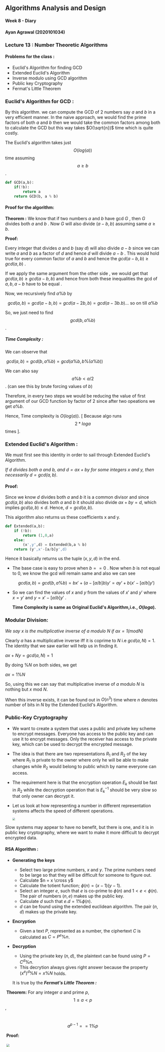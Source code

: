 ## Algorithms Analysis and Design

#### Week 8  - Diary 



#### Ayan Agrawal (2020101034)



### Lecture 13 : Number Theoretic Algorithms

#### Problems for the class :

- Euclid's Algorithm for finding GCD
- Extended Euclid's Algorithm
- Inverse modulo using GCD algorithm
- Public key Cryptography
- Fermat's Little Theorem



### Euclid's Algorithm for GCD :

By this algorithm. we can compute the GCD of 2 numbers say $a$ and $b$ in a very efficient manner. In the naive approach, we would find the prime factors of both $a$ and $b$ then we would take the common factors among both to calculate the GCD but this way takes $O(\sqrt{n})$ time which is quite costly.

The Euclid's algorithm takes just $$O(log(a))$$ time assuming $$a \geq b$$. 

```python
def GCD(a,b):
    if(!b):
        return a
	return GCD(b, a % b)
```



#### Proof for the algorithm:

**Theorem :** We know that if two numbers $a$ and $b$ have gcd $G$ , then $G$ divides both $a$ and $b$ . Now $G$ will also divide $(a − b, b)$ assuming same $a \geq b$.

**Proof:**  

Every integer that divides $a$ and $b$ (say $d$) will also divide $a-b$ since we can write $a$ and $b$ as a factor of $d$ and hence $d$ will divide $a-b$ . This would hold true for every common factor of $a$ and $b$ and hence the $gcd(a-b,b) ≥gcd(a,b)$ . 

If we apply the same argument from the other side , we would get that $gcd(a,b) ≥gcd(a- b,b)$ and hence from both these inequalities the gcd of $a,b,a-b$ have to be equal .



Now, we recursively find $a \% b$ by

$$gcd(a,b) = gcd(a-b,b) = gcd(a-2b,b) = gcd(a-3b.b)...\text{ so on till } a \% b $$ 

So, we just need to find $$gcd(b, a \%b)$$. 



##### Time Complexity :

We can observe that 

​                              $gcd(a, b) = gcd(b, a\%b) = gcd(a\%b, b\%(a\%b))$ 

We can also say $$a\%b < a/2$$. (can see this by brute forcing values of $b$)

Therefore, in every two steps we would be reducing the value of first argument of our GCD function by factor of $2$ since after two opeations we get $a \% b$.

Hence, Time complexity is $O(log(a))$. [ Because algo runs $$2*loga$$ times ].



### Extended Euclid's Algorithm :

We must first see this identity in order to sail through Extended Euclid's Algorithm.

*If $d$ divides both $a$ and $b$, and $d = ax + by$ for some integers $x$ and $y$, then necessarily $d = gcd(a, b)$*. 

#### Proof:

Since we know $d$ divides both $a$ and $b$ it is a common divisor and since $gcd(a,b)$ also divides both $a$ and $b$ it should also divide $ax + by = d$, which implies $gcd(a, b) ≤ d$. Hence, $d = gcd(a, b)$.

This algorithm also returns us these coefficients x and y. 

```python
def Extended(a,b):
    if (!b):
        return (1,0,a)
    else:
        (x',y',d) = Extended(b,a % b)
    return (y',x'-[a/b]y',d)
```

Hence it basically returns us the tuple $(x,y,d)$ in the end.

- The base case is easy to prove when $b==0$ . Now when $b$ is not equal to $0$, we know the gcd will remain same and also we can see 

  $$gcd(a, b) = gcd(b, a\%b) = bx′ + (a − [a/b]b)y′ = ay′ + b(x′ − [a/b]y′ )$$ 

  

- So we can find the values of $x$ and $y$ from the values of $x'$ and $y'$ where $x=y'$ and $y = x′ − [a/b]y′$ .

  

  **Time Complexity is same as Original Euclid's Algorithm,i.e., $O(loga)$.**  



### Modular Division:

*We say $x$ is the multiplicative inverse of $a$ modulo $N$ if $ax = 1 (mod N)$* 

Clearly $a$ has a multiplicative inverse iff it is coprime to $N$ i.e $gcd(a,N) = 1$. The identity that we saw earlier will help us in finding it.

$ax + Ny = gcd(a, N) = 1$

By doing $\% N$ on both sides, we get

$ax = 1 \% N$

So, using this we can say that multiplicative inverse of $a$ modulo $N$ is nothing but $x$ mod $N$.

When this inverse exists, it can be found out in $O(n^3)$ time where $n$ denotes number of bits in $N$ by the Extended Euclid's Algorithm.



### Public-Key Cryptography 

- We want to create a system that uses a public and private key scheme to encrypt messages. Everyone has access to the public key and can use it to encrypt messages. Only the receiver has access to the private key, which can be used to decrypt the encrypted message.

- The idea is that there are two representations $R_1$ and $R_2$ of the key where $R_1$ is private to the owner where only he will be able to make changes while $R_2$ would belong to public which by name everyone can access.

- The requirement here is that the encryption operation $E_k$ should be fast in $R_2$ while the decryption operation that is $E_k^{-1}$ should be very slow so that only owner can decrypt it.

- Let us look at how representing a number in different representation systems affects the speed of different operations.

  

  <img src="speed.png" style="zoom: 50%;" />

Slow systems may appear to have no benefit, but there is one, and it is in public key cryptography, where we want to make it more difficult to decrypt encrypted data.

#### RSA Algorithm : 

- **Generating the keys**
  - Select two large prime numbers, $x$ and $y$. The prime numbers need to be large so that they will be difficult for someone to figure out.
  - Calculate $n = x \cross y$
  - Calculate the totient function; $ϕ(n)=(x−1)(y−1).$
  - Select an integer $e$, such that $e$ is co-prime to $ϕ(n)$ and $1< e < ϕ(n)$. The pair of numbers $(n,e)$ makes up the public key.
  - Calculate $d$ such that $e.d=1 \% ϕ(n)$.
  - $d$ can be found using the extended euclidean algorithm. The pair $(n,d)$ makes up the private key.

- **Encryption**
  - Given a text $P$, represented as a number, the ciphertext $C$ is calculated as $C = P^e \% n$. 

- **Decryption**

  - Using the private key $(n,d)$, the plaintext can be found using $P = C^d \% n$.
  - This decrytion always gives right answer because the property $(x^e)^d \% N = x \% N$ holds.

  It is true by the ***Fermat's Little Theorem :*** 

​			**Theorem:** For any integer $a$ and prime $p$, $$1\leq a<p$$ ,

​												$$a^{p−1} == 1 \% p$$ 

​			**Proof:** 

​			          <img src="proof_fermat.png" style="zoom: 60%;" />

